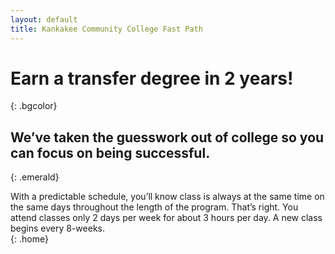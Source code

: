 ```yaml
---
layout: default
title: Kankakee Community College Fast Path
---
```

# Earn&#160;a&#160;transfer&#160;degree in&#160;2&#160;years! <br />
{: .bgcolor}

## We’ve taken the guesswork out of college so you can focus on being successful. <br />
{: .emerald}

With a predictable schedule, you’ll know class is always at the same time on the same days throughout the length of the program. That’s right. You attend classes only 2 days per week for about 3 hours per day. A new class begins every 8-weeks. <br />
{: .home}
